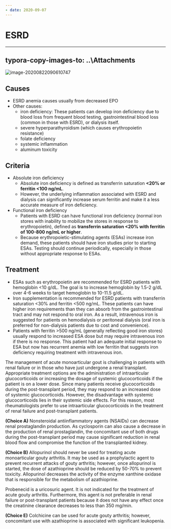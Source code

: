 ```yaml
---
- date: 2020-09-07
---
```


# ESRD
---

## typora-copy-images-to: ..\Attachments

<!-- anemia in ESRD management -->

![image-20200822090610747](https://photos.thisispiggy.com/file/wikiFiles/image-20200822090610747.png)

## Causes

- ESRD anemia causes usually from decreased EPO
- Other causes:
	- iron deficiency: These patients can develop iron deficiency due to blood loss from frequent blood testing, gastrointestinal blood loss (common in those with ESRD), or dialysis itself.
	- severe hyperparathyroidism (which causes erythropoietin resistance)
	- folate deficiency
	- systemic inflammation
	- aluminum toxicity

## Criteria

- Absolute iron deficiency
	- Absolute iron deficiency is defined as transferrin saturation **<20% or ferritin <100 ng/mL**.
	- However, the underlying inflammation associated with ESRD and dialysis can significantly increase serum ferritin and make it a less accurate measure of iron deficiency.
- Functional iron deficiency
	- Patients with ESRD can have functional iron deficiency (normal iron stores with inability to mobilize the stores in response to erythropoietin), defined as **transferrin saturation <20% with ferritin of 100-800 ng/mL or higher**.
	- Because erythropoietic-stimulating agents (ESAs) increase iron demand, these patients should have iron studies prior to starting ESAs.  Testing should continue periodically, especially in those without appropriate response to ESAs.

## Treatment

- ESAs such as erythropoietin are recommended for ESRD patients with hemoglobin <10 g/dL.  The goal is to increase hemoglobin by 1.5-2 g/dL over 4-6 weeks to target hemoglobin to 10-11.5 g/dL.
- Iron supplementation is recommended for ESRD patients with transferrin saturation <30% and ferritin <500 ng/mL.  These patients can have higher iron requirements than they can absorb from the gastrointestinal tract and may not respond to oral iron.  As a result, intravenous iron is suggested for patients on hemodialysis or peritoneal dialysis (oral iron is preferred for non-dialysis patients due to cost and convenience).
- Patients with ferritin >500 ng/mL (generally reflecting good iron stores) usually respond to increased ESA dose but may require intravenous iron if there is no response.  This patient had an adequate initial response to ESA but now has recurrent anemia with low ferritin that suggests iron deficiency requiring treatment with intravenous iron.

<!-- gout in renal failure management -->

The management of acute monoarticular gout is challenging in patients with renal failure or in those who have just undergone a renal transplant.  Appropriate treatment options are the administration of intraarticular glucocorticoids or increasing the dosage of systemic glucocorticoids if the patient is on a lower dose.  Since many patients receive glucocorticoids during the post-transplant period, they may respond to an increased dose of systemic glucocorticoids.  However, the disadvantage with systemic glucocorticoids lies in their systemic side effects.  For this reason, most rheumatologists prefer to use intraarticular glucocorticoids in the treatment of renal failure and post-transplant patients.

**(Choice A)** Nonsteroidal antiinflammatory agents (NSAIDs) can decrease renal prostaglandin production.  As cyclosporin can also cause a decrease in the production of renal prostaglandin, the concomitant use of both drugs during the post-transplant period may cause significant reduction in renal blood flow and compromise the function of the transplanted kidney.

**(Choice B)** Allopurinol should never be used for treating acute monoarticular gouty arthritis.  It may be used as a prophylactic agent to prevent recurrent attacks of gouty arthritis; however, once allopurinol is started, the dose of azathioprine should be reduced by 50-70% to prevent toxicity.  Allopurinol decreases the activity of the enzyme xanthine oxidase that is responsible for the metabolism of azathioprine.

Probenecid is a uricosuric agent.  It is not indicated for the treatment of acute gouty arthritis.  Furthermore, this agent is not preferable in renal failure or post-transplant patients because it does not have any effect once the creatinine clearance decreases to less than 350 mg/min.

**(Choice E)** Colchicine can be used for acute gouty arthritis; however, concomitant use with azathioprine is associated with significant leukopenia.

